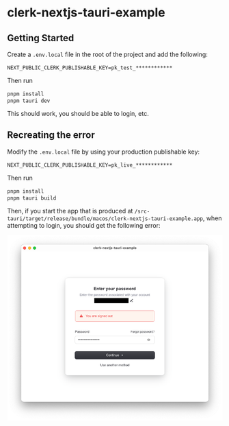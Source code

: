 # clerk-nextjs-tauri-example

## Getting Started

Create a `.env.local` file in the root of the project and add the following:

```
NEXT_PUBLIC_CLERK_PUBLISHABLE_KEY=pk_test_************
```

Then run

```
pnpm install
pnpm tauri dev
```

This should work, you should be able to login, etc.

## Recreating the error

Modify the `.env.local` file by using your production publishable key:

```
NEXT_PUBLIC_CLERK_PUBLISHABLE_KEY=pk_live_************
```

Then run

```
pnpm install
pnpm tauri build
```

Then, if you start the app that is produced at `/src-tauri/target/release/bundle/macos/clerk-nextjs-tauri-example.app`, when attempting to login, you should get the following error:

![screenshot](images/screenshot.png)
